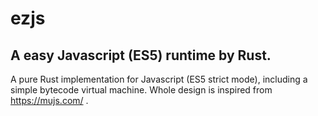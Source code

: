 # ezjs
A easy Javascript (ES5) runtime by Rust.
---

A pure Rust implementation for Javascript (ES5 strict mode), including a simple bytecode virtual machine. Whole design is inspired from https://mujs.com/ .

